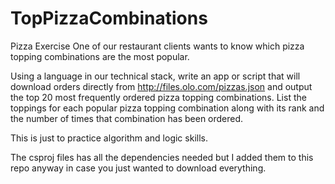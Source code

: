# TopPizzaCombinations

Pizza Exercise
One of our restaurant clients wants to know which pizza topping combinations are the most popular.

Using a language in our technical stack, write an app or script that will download orders directly from http://files.olo.com/pizzas.json and output the top 20 most frequently ordered pizza topping combinations. List the toppings for each popular pizza topping combination along with its rank and the number of times that combination has been ordered.

This is just to practice algorithm and logic skills.

The csproj files has all the dependencies needed but I added them to this repo anyway in case you just wanted to download everything.

